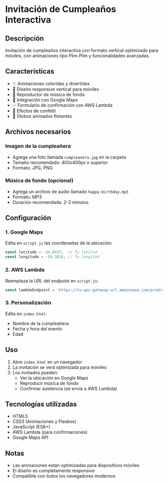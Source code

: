 # Invitación de Cumpleaños Interactiva

## Descripción
Invitación de cumpleaños interactiva con formato vertical optimizado para móviles, con animaciones tipo Plim Plim y funcionalidades avanzadas.

## Características
- ✨ Animaciones coloridas y divertidas
- 📱 Diseño responsive vertical para móviles
- 🎵 Reproductor de música de fondo
- 📍 Integración con Google Maps
- ✅ Formulario de confirmación con AWS Lambda
- 🎊 Efectos de confetti
- 🎈 Globos animados flotantes

## Archivos necesarios

### Imagen de la cumpleañera
- Agrega una foto llamada `cumpleanera.jpg` en la carpeta
- Tamaño recomendado: 400x400px o superior
- Formato: JPG, PNG

### Música de fondo (opcional)
- Agrega un archivo de audio llamado `happy-birthday.mp3`
- Formato: MP3
- Duración recomendada: 2-3 minutos

## Configuración

### 1. Google Maps
Edita en `script.js` las coordenadas de la ubicación:
```javascript
const latitude = -34.6037;  // Tu latitud
const longitude = -58.3816; // Tu longitud
```

### 2. AWS Lambda
Reemplaza la URL del endpoint en `script.js`:
```javascript
const lambdaEndpoint = 'https://tu-api-gateway-url.amazonaws.com/prod/confirm-attendance';
```

### 3. Personalización
Edita en `index.html`:
- Nombre de la cumpleañera
- Fecha y hora del evento
- Edad

## Uso
1. Abre `index.html` en un navegador
2. La invitación se verá optimizada para móviles
3. Los invitados pueden:
   - Ver la ubicación en Google Maps
   - Reproducir música de fondo
   - Confirmar asistencia (se envía a AWS Lambda)

## Tecnologías utilizadas
- HTML5
- CSS3 (Animaciones y Flexbox)
- JavaScript (ES6+)
- AWS Lambda (para confirmaciones)
- Google Maps API

## Notas
- Las animaciones están optimizadas para dispositivos móviles
- El diseño es completamente responsive
- Compatible con todos los navegadores modernos     
 